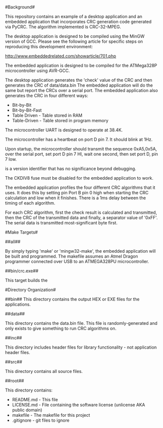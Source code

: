#Background#

This repository contains an example of a desktop application and an embedded application that incorporates
CRC generation code generated via PyCRC. The algorithm implemented is CRC-32-MPEG.

The desktop application is designed to be compiled using the MinGW version of GCC. Please see the following article
for specific steps on reproducing this development environment: 

http://www.embeddedrelated.com/showarticle/701.php

The embedded application is designed to be compiled for the ATMega328P microcontroller using AVR-GCC.

The desktop application generates the 'check' value of the CRC and then generates the CRC of data/data.bin
The embedded application will do the same but report the CRCs over a serial port. The embedded application also
generates the CRC in four different ways:

* Bit-by-Bit
* Bit-by-Bit-Fast
* Table Driven - Table stored in RAM
* Table-Driven - Table stored in program memory

The microcontroller UART is designed to operate at 38.4K.

The microcontroller has a heartbeat on port D pin 7. It should blink at 1Hz.

Upon startup, the microcontroller should transmit the sequence 0xA5,0x5A,<VER> over the serial port, set port D pin 7 HI, 
wait one second, then set port D, pin 7 low.

<VER> is a version identifier that has no significance beyond debugging.

The CKDIV8 fuse must be disabled for the embedded application to work.

The embedded application profiles the four different CRC algorithms that it uses. It does this by setting pin
Port B pin 0 high when starting the CRC calculation and low when it finishes. There is a 1ms delay between the timing of each algorithm.

For each CRC algorithm, first the check result is calculated and transmitted, then the CRC of the transmitted data and finally, a separator value of '0xFF'. The serial data is transmitted most-significant byte first. 

#Make Targets#

##all##

By simply typing 'make' or 'mingw32-make', the embedded application will be built and programmed. The makefile assumes an Atmel Dragon programmer 
connected over USB to an ATMEGA328PU microcontroller.

##bin/crc.exe##

This target builds the 

#Directory Organization#

##bin##
This directory contains the output HEX or EXE files for the applications.

##data##

This directory contains the data.bin file. This file is randomly-generated and only exists to give something to run CRC algorithms on.

##inc##

This directory includes header files for library functionality - not application header files.

##src##

This directory contains all source files.

##root##

This directory contains:

* README.md - This file
* LICENSE.md - File containing the software license (unlicense AKA public domain)
* makefile - The makefile for this project
* .gitignore - git files to ignore
